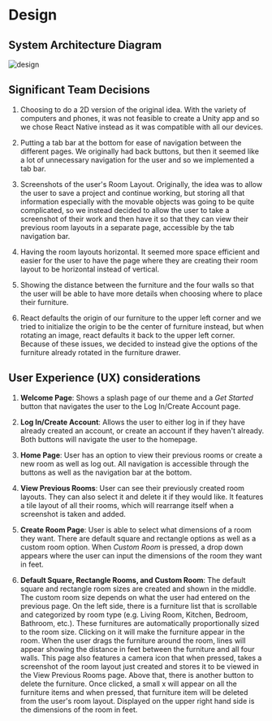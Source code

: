 # Design

## System Architecture Diagram
![design](https://github.com/user-attachments/assets/5f6d8e89-ff99-46e7-8e41-c0a1c4e94ad4)

## Significant Team Decisions
1. Choosing to do a 2D version of the original idea. With the variety of computers and phones, it was not feasible to create a Unity app
and so we chose React Native instead as it was compatible with all our devices.
   
2. Putting a tab bar at the bottom for ease of navigation between the different pages. We originally had back buttons, but then it seemed like a lot of unnecessary navigation for the user and so we implemented a tab bar.
   
3. Screenshots of the user's Room Layout. Originally, the idea was to allow the user to save a project and continue working, but storing all  that information especially with the movable objects was going to be quite complicated, so we instead decided to allow the user to take a      screenshot of their work and then have it so that they can view their previous room layouts in a separate page, accessible by the tab          navigation bar.
   
4. Having the room layouts horizontal. It seemed more space efficient and easier for the user to have the page where they are creating their room layout to be horizontal instead of vertical.
   
5. Showing the distance between the furniture and the four walls so that the user will be able to have more details when choosing where to place their furniture.

6. React defaults the origin of our furniture to the upper left corner and we tried to initialize the origin to be the center of furniture instead, but when rotating an image, react defaults it back to the upper left corner. Because of these issues, we decided to instead give the options of the furniture already rotated in the furniture drawer.

## User Experience (UX) considerations
1. **Welcome Page**: Shows a splash page of our theme and a _Get Started_ button that navigates the user to the Log In/Create Account page.

2. **Log In/Create Account**: Allows the user to either log in if they have already created an account, or create an account if they haven't   already. Both buttons will navigate the user to the homepage.

3. **Home Page**: User has an option to view their previous rooms or create a new room as well as log out. All navigation is accessible through the buttons as well as the navigation bar at the bottom.

5. **View Previous Rooms**: User can see their previously created room layouts. They can also select it and delete it if they would like. It features a tile layout of all their rooms, which will rearrange itself when a screenshot is taken and added.

6. **Create Room Page**: User is able to select what dimensions of a room they want. There are default square and rectangle options as well as a custom room option. When _Custom Room_ is pressed, a drop down appears where the user can input the dimensions of the room they want in feet.

7. **Default Square, Rectangle Rooms, and Custom Room**: The default square and rectangle room sizes are created and shown in the middle. The custom room size depends on what the user had entered on the previous page. On the left side, there is a furniture list that is scrollable and categorized by room type (e.g. Living Room, Kitchen, Bedroom, Bathroom, etc.). These furnitures are automatically proportionally sized to the room size. Clicking on it will make the furniture appear in the room. When the user drags the furniture around the room, lines will appear showing the distance in feet between the furniture and all four walls. This page also features a camera icon that when pressed, takes a screenshot of the room layout just created and stores it to be viewed in the View Previous Rooms page. Above that, there is another button to delete the furniture. Once clicked, a small x will appear on all the furniture items and when pressed, that furniture item will be deleted from the user's room layout. Displayed on the upper right hand side is the dimensions of the room in feet.
